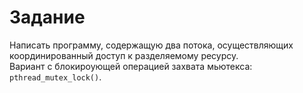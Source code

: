 # Задание

Написать программу, содержащую два потока, осуществляющих координированный доступ к разделяемому ресурсу.  
Вариант с блокироующей операцией захвата мьютекса: ```pthread_mutex_lock()```.
